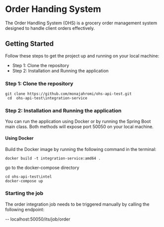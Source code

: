 # Order Handing System

The Order Handling System (OHS) is a grocery order management system designed to handle client orders effectively.

## Getting Started
Follow these steps to get the project up and running on your local machine:

- Step 1: Clone the repository
- Step 2: Installation and Running the application



### Step 1: Clone the repository
```shell
git clone https://github.com/monajahromi/ohs-api-test.git
 cd  ohs-api-test\integration-service
```

### Step 2: Installation and Running the application
You can run the application using Docker or by running the Spring Boot main class.
Both methods will expose port 50050 on your local machine.

#### Using Docker
Build the Docker image by running the following command in the terminal:
```shell
docker build -t integration-service:amd64 .
```

go to the docker-compose directory
```shell
cd ohs-api-test\intel
docker-compose up
```


### Starting the job
The order integration job needs to be triggered manually by calling the following endpoint:

-- localhost:50050/its/job/order

